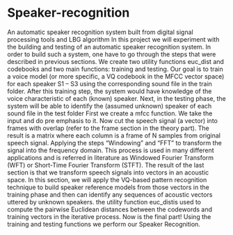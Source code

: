 # Speaker-recognition
An automatic speaker recognition system built from digital signal processing tools and LBG algorithm 
In this project we will experiment with the building and testing of an automatic speaker recognition system.
In order to build such a system, one have to go through the steps that were described in previous sections. 
We create two utility functions euc_dist and codebooks and two main functions: training and testing.
Our goal is to train a voice model (or more specific, a VQ codebook in the MFCC
vector space) for each speaker S1 – S3 using the corresponding sound file in the train
folder. After this training step, the system would have knowledge of the voice
characteristic of each (known) speaker. Next, in the testing phase, the system will be
able to identify the (assumed unknown) speaker of each sound file in the test folder
First we create a mfcc function. We take the input and do pre emphasis to it. Now cut
the speech signal (a vector) into frames with overlap (refer to the frame section in the
theory part). The result is a matrix where each column is a frame of N samples from
original speech signal. Applying the steps “Windowing” and “FFT” to transform the
signal into the frequency domain. This process is used in many different applications
and is referred in literature as Windowed Fourier Transform (WFT) or Short-Time
Fourier Transform (STFT).
The result of the last section is that we transform speech signals into vectors in an
acoustic space. In this section, we will apply the VQ-based pattern recognition
technique to build speaker reference models from those vectors in the training phase
and then can identify any sequences of acoustic vectors uttered by unknown speakers.
the utility function euc_distis used to compute the pairwise Euclidean distances
between the codewords and training vectors in the iterative process.
Now is the final part! Using the training and testing functions we perform our
Speaker Recognition.
